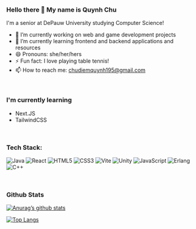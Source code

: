 ### Hello there 👋 My name is Quynh Chu

I'm a senior at DePauw University studying Computer Science!

- 🔭 I’m currently working on web and game development projects
- 🌱 I’m currently learning frontend and backend applications and resources
- 😄 Pronouns: she/her/hers
- ⚡ Fun fact: I love playing table tennis!
- 📫 How to reach me: chudiemquynh195@gmail.com

</br>

### I'm currently learning

- Next.JS
- TailwindCSS

</br>

### Tech Stack: 

![Java](https://img.shields.io/badge/java-%23ED8B00.svg?style=for-the-badge&logo=openjdk&logoColor=white)
![React](https://img.shields.io/badge/react-%2320232a.svg?style=for-the-badge&logo=react&logoColor=%2361DAFB)
![HTML5](https://img.shields.io/badge/html5-%23E34F26.svg?style=for-the-badge&logo=html5&logoColor=white)
![CSS3](https://img.shields.io/badge/css3-%231572B6.svg?style=for-the-badge&logo=css3&logoColor=white)
![Vite](https://img.shields.io/badge/vite-%23646CFF.svg?style=for-the-badge&logo=vite&logoColor=white)
![Unity](https://img.shields.io/badge/unity-%23000000.svg?style=for-the-badge&logo=unity&logoColor=white)
![JavaScript](https://img.shields.io/badge/javascript-%23323330.svg?style=for-the-badge&logo=javascript&logoColor=%23F7DF1E)
![Erlang](https://img.shields.io/badge/Erlang-white.svg?style=for-the-badge&logo=erlang&logoColor=a90533)
![C++](https://img.shields.io/badge/c++-%2300599C.svg?style=for-the-badge&logo=c%2B%2B&logoColor=white)

</br>

### Github Stats

[![Anurag’s github stats](https://github-readme-stats.vercel.app/api?username=chuq2b2)](https://github.com/chuq2b2)

[![Top Langs](https://github-readme-stats.vercel.app/api/top-langs/?username=chuq2b2&layout=compact)](https://github.com/chuq2b2)

<!--
**chuq2b2/chuq2b2** is a ✨ _special_ ✨ repository because its `README.md` (this file) appears on your GitHub profile.

Here are some ideas to get you started:

- 🔭 I’m currently working on web and game development
- 🌱 I’m currently learning frontend and backend applications and resources
- 👯 I’m looking to collaborate on ...
- 🤔 I’m looking for help with ...
- 💬 Ask me about ...
- 📫 How to reach me: ...
-->
